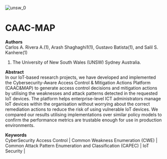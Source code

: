 ![unsw_0](https://user-images.githubusercontent.com/7439960/197022279-cfdf58ea-01ca-4c1e-854e-99776012a0bd.png) 
# CAAC-MAP


**Authors**  
  Carlos A. Rivera A.(1), Arash Shaghaghi1(1), Gustavo Batista(1), and Salil S. Kanhere(1)  
   1. The University of New South Wales (UNSW) Sydney Australia.  
  
  
**Abstract**  
In our IoT-based research projects, we have developed and implemented the Cybersecurity-Aware Access Control \& Mitigation Actions Platform (CAAC\&MAP) to generate access control decisions and mitigation actions by utilising the weaknesses and attack patterns detected in the requested IoT devices. The platform helps enterprise-level ICT administrators manage IoT devices within the organisation without worrying about the correct remediation actions to reduce the risk of using vulnerable IoT devices. We compared our results utilising implementations over similar policy models to confirm the performance metrics are trustable enough for use in production environments.


**Keywords**  
CyberSecurity Access Control | Common Weakness Enumeration (CWE) | Common Attack Pattern Enumeration and Classification (CAPEC) | IoT Security |



